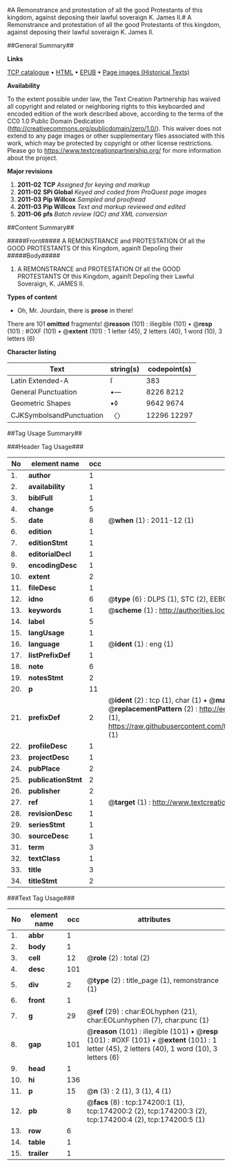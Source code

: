 #A Remonstrance and protestation of all the good Protestants of this kingdom, against deposing their lawful soveraign K. James II.#
A Remonstrance and protestation of all the good Protestants of this kingdom, against deposing their lawful soveraign K. James II.

##General Summary##

**Links**

[TCP catalogue](http://www.ota.ox.ac.uk/tcp/)  • 
[HTML](http://tei.it.ox.ac.uk/tcp/Texts-HTML/free/B05/B05131.html)  • 
[EPUB](http://tei.it.ox.ac.uk/tcp/Texts-EPUB/free/B05/B05131.epub) • 
[Page images (Historical Texts)](https://historicaltexts.jisc.ac.uk/eebo-49520967e)

**Availability**

To the extent possible under law, the Text Creation Partnership has waived all copyright and related or neighboring rights to this keyboarded and encoded edition of the work described above, according to the terms of the CC0 1.0 Public Domain Dedication (http://creativecommons.org/publicdomain/zero/1.0/). This waiver does not extend to any page images or other supplementary files associated with this work, which may be protected by copyright or other license restrictions. Please go to https://www.textcreationpartnership.org/ for more information about the project.

**Major revisions**

1. __2011-02__ __TCP__ *Assigned for keying and markup*
1. __2011-02__ __SPi Global__ *Keyed and coded from ProQuest page images*
1. __2011-03__ __Pip Willcox__ *Sampled and proofread*
1. __2011-03__ __Pip Willcox__ *Text and markup reviewed and edited*
1. __2011-06__ __pfs__ *Batch review (QC) and XML conversion*

##Content Summary##

#####Front#####
A REMONSTRANCE and PROTESTATION Of all the GOOD PROTESTANTS Of this Kingdom, againſt Depoſing their 
#####Body#####

1. A REMONSTRANCE and PROTESTATION Of all the GOOD PROTESTANTS Of this Kingdom, againſt Depoſing their Lawful Soveraign, K. JAMES II.

**Types of content**

  * Oh, Mr. Jourdain, there is **prose** in there!

There are 101 **omitted** fragments! 
 @__reason__ (101) : illegible (101)  •  @__resp__ (101) : #OXF (101)  •  @__extent__ (101) : 1 letter (45), 2 letters (40), 1 word (10), 3 letters (6)

**Character listing**


|Text|string(s)|codepoint(s)|
|---|---|---|
|Latin Extended-A|ſ|383|
|General Punctuation|•—|8226 8212|
|Geometric Shapes|▪◊|9642 9674|
|CJKSymbolsandPunctuation|〈〉|12296 12297|

##Tag Usage Summary##

###Header Tag Usage###

|No|element name|occ|attributes|
|---|---|---|---|
|1.|__author__|1||
|2.|__availability__|1||
|3.|__biblFull__|1||
|4.|__change__|5||
|5.|__date__|8| @__when__ (1) : 2011-12 (1)|
|6.|__edition__|1||
|7.|__editionStmt__|1||
|8.|__editorialDecl__|1||
|9.|__encodingDesc__|1||
|10.|__extent__|2||
|11.|__fileDesc__|1||
|12.|__idno__|6| @__type__ (6) : DLPS (1), STC (2), EEBO-CITATION (1), OCLC (1), VID (1)|
|13.|__keywords__|1| @__scheme__ (1) : http://authorities.loc.gov/ (1)|
|14.|__label__|5||
|15.|__langUsage__|1||
|16.|__language__|1| @__ident__ (1) : eng (1)|
|17.|__listPrefixDef__|1||
|18.|__note__|6||
|19.|__notesStmt__|2||
|20.|__p__|11||
|21.|__prefixDef__|2| @__ident__ (2) : tcp (1), char (1)  •  @__matchPattern__ (2) : ([0-9\-]+):([0-9IVX]+) (1), (.+) (1)  •  @__replacementPattern__ (2) : http://eebo.chadwyck.com/downloadtiff?vid=$1&page=$2 (1), https://raw.githubusercontent.com/textcreationpartnership/Texts/master/tcpchars.xml#$1 (1)|
|22.|__profileDesc__|1||
|23.|__projectDesc__|1||
|24.|__pubPlace__|2||
|25.|__publicationStmt__|2||
|26.|__publisher__|2||
|27.|__ref__|1| @__target__ (1) : http://www.textcreationpartnership.org/docs/. (1)|
|28.|__revisionDesc__|1||
|29.|__seriesStmt__|1||
|30.|__sourceDesc__|1||
|31.|__term__|3||
|32.|__textClass__|1||
|33.|__title__|3||
|34.|__titleStmt__|2||


###Text Tag Usage###

|No|element name|occ|attributes|
|---|---|---|---|
|1.|__abbr__|1||
|2.|__body__|1||
|3.|__cell__|12| @__role__ (2) : total (2)|
|4.|__desc__|101||
|5.|__div__|2| @__type__ (2) : title_page (1), remonstrance (1)|
|6.|__front__|1||
|7.|__g__|29| @__ref__ (29) : char:EOLhyphen (21), char:EOLunhyphen (7), char:punc (1)|
|8.|__gap__|101| @__reason__ (101) : illegible (101)  •  @__resp__ (101) : #OXF (101)  •  @__extent__ (101) : 1 letter (45), 2 letters (40), 1 word (10), 3 letters (6)|
|9.|__head__|1||
|10.|__hi__|136||
|11.|__p__|15| @__n__ (3) : 2 (1), 3 (1), 4 (1)|
|12.|__pb__|8| @__facs__ (8) : tcp:174200:1 (1), tcp:174200:2 (2), tcp:174200:3 (2), tcp:174200:4 (2), tcp:174200:5 (1)|
|13.|__row__|6||
|14.|__table__|1||
|15.|__trailer__|1||
